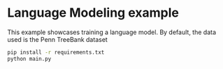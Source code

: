 # Language Modeling example

This example showcases training a language model.
By default, the data used is the Penn TreeBank dataset

```bash
pip install -r requirements.txt
python main.py
```
